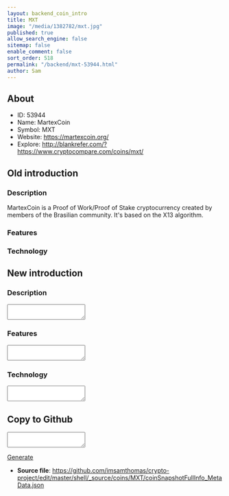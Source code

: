 ```yaml
---
layout: backend_coin_intro
title: MXT
image: "/media/1382782/mxt.jpg"
published: true
allow_search_engine: false
sitemap: false
enable_comment: false
sort_order: 518
permalink: "/backend/mxt-53944.html"
author: Sam
---
```


## About

- ID: 53944
- Name: MartexCoin
- Symbol: MXT
- Website: https://martexcoin.org/
- Explore: http://blankrefer.com/?https://www.cryptocompare.com/coins/mxt/


## Old introduction

### Description

<p>MartexCoin is a Proof of Work/Proof of Stake cryptocurrency created by members of the Brasilian community. It&#39;s based on the X13 algorithm.</p>

### Features


### Technology




## New introduction


### Description
<textarea id="meta_description" name="description"></textarea>

### Features
<textarea id="meta_features" name="features"></textarea>

### Technology
<textarea id="meta_technology" name="technology"></textarea>


## Copy to Github

<textarea id="coinsnapshotfullinfo_metadata"></textarea>

<a href="#gen" onclick="generateMetaDatJson()">Generate</a>

- **Source file**: <a href="https://github.com/imsamthomas/crypto-project/edit/master/shell/_source/coins/MXT/coinSnapshotFullInfo_MetaData.json">https://github.com/imsamthomas/crypto-project/edit/master/shell/_source/coins/MXT/coinSnapshotFullInfo_MetaData.json</a>

